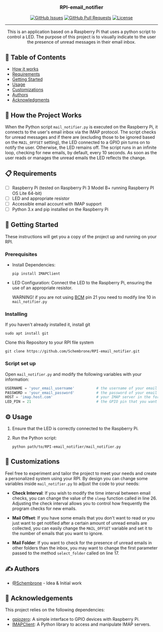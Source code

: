 <h3 align="center">RPI-email_notifier</h3>

<div align="center">

  [![GitHub Issues](https://img.shields.io/github/issues/Schembrone/RPI-email_notifier.svg)](https://github.com/Schembrone/RPI-email_notifier/issues)
  [![GitHub Pull Requests](https://img.shields.io/github/issues-pr/kylelobo/The-Documentation-Compendium.svg)](https://github.com/Schembrone/RPI-email_notifier/pulls)
  [![License](https://img.shields.io/badge/license-GPLv3-blue.svg)](/LICENSE)

</div>

---

<p align="center">This is an application based on a Raspberry Pi that uses a python script to control a LED. The purpose of this project is to visually indicate to the user the presence of unread messages in their email inbox.
    <br> 
</p>

## 📌 Table of Contents
- [How it works](#working)
- [Requirements](#requirements)
- [Getting Started](#getting_started)
- [Usage](#usage)
- [Customizations](#customizations)
- [Authors](#authors)
- [Acknowledgments](#acknowledgement)

## 🚀 How the Project Works <a name = "working"></a>

When the Python script `mail_notifier.py` is executed on the Raspberry Pi, it connects to the user's email inbox via the IMAP protocol. The script checks for unread messages and if there are (excluding those to be ignored based on the `MAIL_OFFSET` setting), the LED connected to a GPIO pin turns on to notify the user. Otherwise, the LED remains off.
The script runs in an infinite loop, checking for new emails, by default, every 10 seconds. As soon as the user reads or manages the unread emails the LED reflects the change.

## 📋  Requirements <a name = "requirements"></a>
- [ ] Raspberry Pi (tested on Raspberry Pi 3 Model B+ running Raspberry PI OS Lite 64-bit)
- [ ] LED and appropriate resistor
- [ ] Accessible email account with IMAP support
- [ ] Python 3.x and pip installed on the Raspberry Pi

## 🏁 Getting Started <a name = "getting_started"></a>
These instructions will get you a copy of the project up and running on your RPI.

### Prerequisites
- Install Dependencies:
  ```
  pip install IMAPClient
  ```
- LED Configuration:
  Connect the LED to the Raspberry Pi, ensuring the use of an appropriate resistor.<br>
  
  WARNING! if you are not using [BCM](https://www.raspberrypi.com/documentation/computers/images/GPIO.png) pin 21 you need to modify line 10 in `mail_notifier.py`

### Installing
If you haven't already installed it, install git

```
sudo apt install git
```
Clone this Repository to your RPI file system

```
git clone https://github.com/Schembrone/RPI-email_notifier.git
```
### Script set up
Open `mail_notifier.py` and modify the following variables with your information:
   ```python
   USERNAME = 'your_email_username'          # the username of your email account
   PASSWORD = 'your_email_password'          # the password of your email account
   HOST = 'imap.host.com'                    # your IMAP server in the form "imap.host.com"
   LED_PIN = 21                              # the GPIO pin that you want to use to control the LED
   ```

## ⚙️ Usage <a name = "usage"></a>

1. Ensure that the LED is correctly connected to the Raspberry Pi. 

3. Run the Python script:
   ```
   python path/to/RPI-email_notifier/mail_notifier.py
   ```
## 🎨 Customizations <a name = "customizations"></a>

Feel free to experiment and tailor the project to meet your needs and create a personalized system using your RPI.
By design you can change some variables inside `mail_notifier.py` to adjust the code to your needs:

- **Check Interval**: If you wish to modify the time interval between email checks, you can change the value of the `sleep` function called in line 26. Adjusting the check interval allows you to control how frequently the program checks for new emails.

- **Mail Offset**: If you have some emails that you don't want to read or you just want to get notified after a certain amount of unread emails are collected, you can easily change the `MAIL_OFFSET` variable and set it to the number of emails that you want to ignore.

- **Mail Folder**: If you want to check for the presence of unread emails in other folders than the inbox, you may want to change the first parameter passed to the method `select_folder` called on line 17.


## ✍️ Authors <a name = "authors"></a>
- [@Schembrone](https://github.com/Schembrone) - Idea & Initial work

## 🎉 Acknowledgements <a name = "acknowledgement"></a>
This project relies on the following dependencies:

- [gpiozero](https://gpiozero.readthedocs.io/): A simple interface to GPIO devices with Raspberry Pi.
- [IMAPClient](https://github.com/mjs/imapclient): A Python library to access and manipulate IMAP servers.
